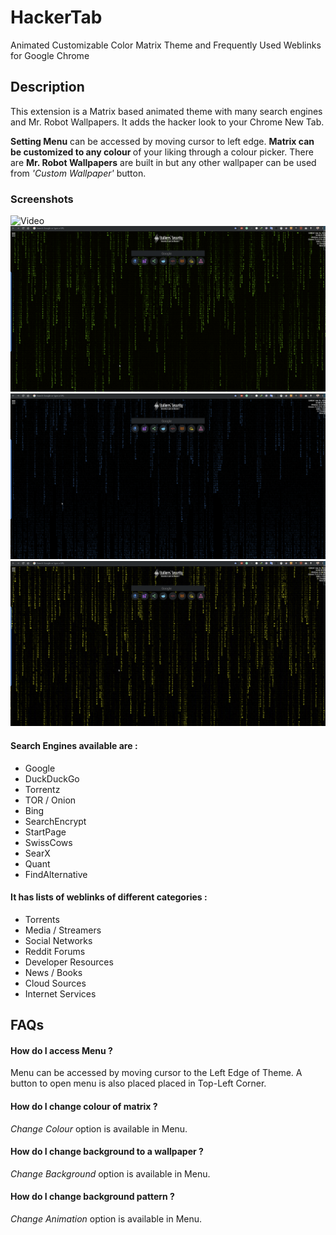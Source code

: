 # HackerTab
Animated Customizable Color Matrix Theme and Frequently Used Weblinks for Google Chrome



## Description
This extension is a Matrix based animated theme with many search engines and Mr. Robot Wallpapers. 
It adds the hacker look to your Chrome New Tab. 

<b>Setting Menu</b> can be accessed by moving cursor to left edge. 
<b>Matrix can be customized to any colour </b>of your liking through a colour picker. There are <b>Mr. Robot Wallpapers</b> are built in but any other wallpaper can be used from <i>'Custom Wallpaper'</i> button.

### Screenshots
![Video](./docs/video.gif)
![1](./docs/1.png)
![2](./docs/2.png)
![3](./docs/3.png)

#### Search Engines available are :
<ul>
<li>Google</li>
<li>DuckDuckGo</li>
<li>Torrentz</li>
<li>TOR / Onion</li>
<li>Bing</li>
<li>SearchEncrypt</li>
<li>StartPage</li>
<li>SwissCows</li>
<li>SearX</li>
<li>Quant</li>
<li>FindAlternative</li>
</ul>

 #### It has lists of weblinks of different categories :
<ul>
<li>Torrents</li>
<li>Media / Streamers</li>
<li>Social Networks</li>
<li>Reddit Forums</li>
<li>Developer Resources</li>
<li>News / Books</li>
<li>Cloud Sources</li>
<li>Internet Services</li>
</ul>

## FAQs
#### How do I access Menu ?
Menu can be accessed by moving cursor to the Left Edge of Theme. A button to open menu is also placed placed in Top-Left Corner.
#### How do I change colour of matrix ?
<i>Change Colour</i> option is available in Menu.
#### How do I change background to a wallpaper ?
<i>Change Background</i> option is available in Menu.
#### How do I change background pattern ?
<i>Change Animation</i> option is available in Menu.

